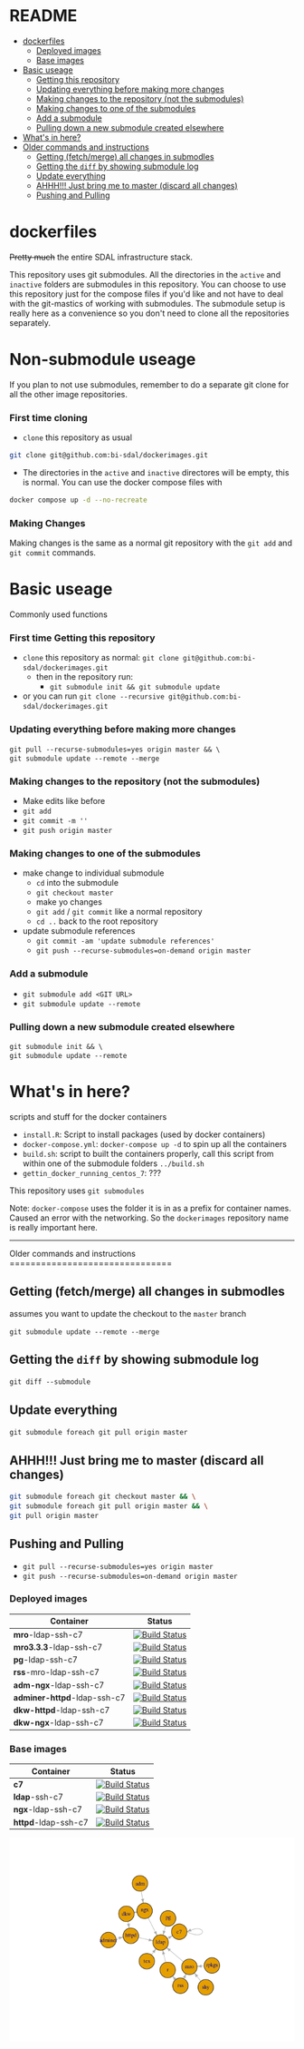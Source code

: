 README
================

-   [dockerfiles](#dockerfiles)
    -   [Deployed images](#deployed-images)
    -   [Base images](#base-images)
-   [Basic useage](#basic-useage)
    -   [Getting this repository](#getting-this-repository)
    -   [Updating everything before making more changes](#updating-everything-before-making-more-changes)
    -   [Making changes to the repository (not the submodules)](#making-changes-to-the-repository-not-the-submodules)
    -   [Making changes to one of the submodules](#making-changes-to-one-of-the-submodules)
    -   [Add a submodule](#add-a-submodule)
    -   [Pulling down a new submodule created elsewhere](#pulling-down-a-new-submodule-created-elsewhere)
-   [What's in here?](#whats-in-here)
-   [Older commands and instructions](#older-commands-and-instructions)
    -   [Getting (fetch/merge) all changes in submodles](#getting-fetchmerge-all-changes-in-submodles)
    -   [Getting the `diff` by showing submodule log](#getting-the-diff-by-showing-submodule-log)
    -   [Update everything](#update-everything)
    -   [AHHH!!! Just bring me to master (discard all changes)](#ahhh-just-bring-me-to-master-discard-all-changes)
    -   [Pushing and Pulling](#pushing-and-pulling)

dockerfiles
===========

~~Pretty much~~ the entire SDAL infrastructure stack.

This repository uses git submodules.  All the directories in the `active` and `inactive` folders are submodules in this repository.
You can choose to use this repository just for the compose files if you'd like and not have to deal with the git-mastics of working with submodules.
The submodule setup is really here as a convenience so you don't need to clone all the repositories separately.

Non-submodule useage
====================

If you plan to not use submodules, remember to do a separate git clone for all the other image repositories.

### First time cloning

- `clone` this repository as usual
```bash
git clone git@github.com:bi-sdal/dockerimages.git
```
- The directories in the `active` and `inactive` directores will be empty, this is normal.
You can use the docker compose files with
```bash
docker compose up -d --no-recreate
```
### Making Changes

Making changes is the same as a normal git repository with the `git add` and `git commit` commands.

Basic useage
============

Commonly used functions

### First time Getting this repository

-   `clone` this repository as normal: `git clone git@github.com:bi-sdal/dockerimages.git`
    -   then in the repository run:
        -   `git submodule init && git submodule update`
-   or you can run `git clone --recursive git@github.com:bi-sdal/dockerimages.git`

### Updating everything before making more changes

    git pull --recurse-submodules=yes origin master && \
    git submodule update --remote --merge

### Making changes to the repository (not the submodules)

-   Make edits like before
-   `git add`
-   `git commit -m ''`
-   `git push origin master`

### Making changes to one of the submodules

-   make change to individual submodule
    -   `cd` into the submodule
    -   `git checkout master`
    -   make yo changes
    -   `git add` / `git commit` like a normal repository
    -   `cd ..` back to the root repository
-   update submodule references
    -   `git commit -am 'update submodule references'`
    -   `git push --recurse-submodules=on-demand origin master`

### Add a submodule

-   `git submodule add <GIT URL>`
-   `git submodule update --remote`

### Pulling down a new submodule created elsewhere

    git submodule init && \
    git submodule update --remote

What's in here?
===============

scripts and stuff for the docker containers

-   `install.R`: Script to install packages (used by docker containers)
-   `docker-compose.yml`: `docker-compose up -d` to spin up all the containers
-   `build.sh`: script to built the containers properly, call this script from within one of the submodule folders `../build.sh`
-   `gettin_docker_running_centos_7`: ???

This repository uses `git submodules`

Note: `docker-compose` uses the folder it is in as a prefix for container names. Caused an error with the networking. So the `dockerimages` repository name is really important here.

<hr>
Older commands and instructions
===============================

Getting (fetch/merge) all changes in submodles
----------------------------------------------

assumes you want to update the checkout to the `master` branch

`git submodule update --remote --merge`

Getting the `diff` by showing submodule log
-------------------------------------------

`git diff --submodule`

Update everything
-----------------

`git submodule foreach git pull origin master`

AHHH!!! Just bring me to master (discard all changes)
-----------------------------------------------------

``` bash
git submodule foreach git checkout master && \
git submodule foreach git pull origin master && \
git pull origin master
```

Pushing and Pulling
-------------------

-   `git pull --recurse-submodules=yes origin master`
-   `git push --recurse-submodules=on-demand origin master`

### Deployed images

| Container                     | Status                                                                                                                                                |
|-------------------------------|-------------------------------------------------------------------------------------------------------------------------------------------------------|
| **mro**-ldap-ssh-c7           | [![Build Status](https://travis-ci.org/bi-sdal/mro-ldap-ssh-c7.svg?branch=master)](https://travis-ci.org/bi-sdal/mro-ldap-ssh-c7)                     |
| **mro3.3.3**-ldap-ssh-c7      | [![Build Status](https://travis-ci.org/bi-sdal/mro3.3.3-ldap-ssh-c7.svg?branch=master)](https://travis-ci.org/bi-sdal/mro3.3.3-ldap-ssh-c7)           |
| **pg**-ldap-ssh-c7            | [![Build Status](https://travis-ci.org/bi-sdal/pg-ldap-ssh-c7.svg?branch=master)](https://travis-ci.org/bi-sdal/pg-ldap-ssh-c7)                       |
| **rss**-mro-ldap-ssh-c7       | [![Build Status](https://travis-ci.org/bi-sdal/rss-mro-ldap-ssh-c7.svg?branch=master)](https://travis-ci.org/bi-sdal/rss-mro-ldap-ssh-c7)             |
| **adm-ngx**-ldap-ssh-c7       | [![Build Status](https://travis-ci.org/bi-sdal/adm-ngx-ldap-ssh-c7.svg?branch=master)](https://travis-ci.org/bi-sdal/adm-ngx-ldap-ssh-c7)             |
| **adminer-httpd**-ldap-ssh-c7 | [![Build Status](https://travis-ci.org/bi-sdal/adminer-httpd-ldap-ssh-c7.svg?branch=master)](https://travis-ci.org/bi-sdal/adminer-httpd-ldap-ssh-c7) |
| **dkw-httpd**-ldap-ssh-c7     | [![Build Status](https://travis-ci.org/bi-sdal/dkw-httpd-ldap-ssh-c7.svg?branch=master)](https://travis-ci.org/bi-sdal/dkw-httpd-ldap-ssh-c7)         |
| **dkw-ngx**-ldap-ssh-c7       | [![Build Status](https://travis-ci.org/bi-sdal/dkw-ngx-ldap-ssh-c7.svg?branch=master)](https://travis-ci.org/bi-sdal/dkw-ngx-ldap-ssh-c7)             |

### Base images

| Container             | Status                                                                                                                                |
|-----------------------|---------------------------------------------------------------------------------------------------------------------------------------|
| **c7**                | [![Build Status](https://travis-ci.org/bi-sdal/c7.svg?branch=master)](https://travis-ci.org/bi-sdal/c7)                               |
| **ldap**-ssh-c7       | [![Build Status](https://travis-ci.org/bi-sdal/ldap-ssh-c7.svg?branch=master)](https://travis-ci.org/bi-sdal/ldap-ssh-c7)             |
| **ngx**-ldap-ssh-c7   | [![Build Status](https://travis-ci.org/bi-sdal/ngx-ldap-ssh-c7.svg?branch=master)](https://travis-ci.org/bi-sdal/ngx-ldap-ssh-c7)     |
| **httpd**-ldap-ssh-c7 | [![Build Status](https://travis-ci.org/bi-sdal/httpd-ldap-ssh-c7.svg?branch=master)](https://travis-ci.org/bi-sdal/httpd-ldap-ssh-c7) |

![](README_files/figure-markdown_github-ascii_identifiers/unnamed-chunk-1-1.png)
